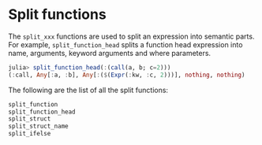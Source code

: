 # Split functions

The `split_xxx` functions are used to split an expression into semantic parts. For example, 
`split_function_head` splits a function head expression into name, arguments, keyword
arguments and where parameters.

```julia
julia> split_function_head(:(call(a, b; c=2)))
(:call, Any[:a, :b], Any[:($(Expr(:kw, :c, 2)))], nothing, nothing)
```

The following are the list of all the split functions:

```julia
split_function
split_function_head
split_struct
split_struct_name
split_ifelse
```